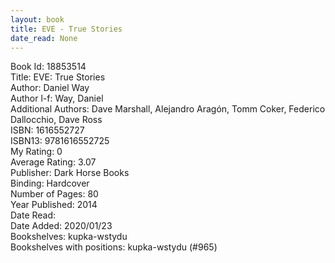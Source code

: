 ```yaml
---
layout: book
title: EVE - True Stories
date_read: None
---
```


Book Id: 18853514<br />
Title: EVE: True Stories<br />
Author: Daniel Way<br />
Author l-f: Way, Daniel<br />
Additional Authors: Dave Marshall, Alejandro Aragón, Tomm Coker, Federico Dallocchio, Dave Ross<br />
ISBN: 1616552727<br />
ISBN13: 9781616552725<br />
My Rating: 0<br />
Average Rating: 3.07<br />
Publisher: Dark Horse Books<br />
Binding: Hardcover<br />
Number of Pages: 80<br />
Year Published: 2014<br />
Date Read: <br />
Date Added: 2020/01/23<br />
Bookshelves: kupka-wstydu<br />
Bookshelves with positions: kupka-wstydu (#965)<br />

